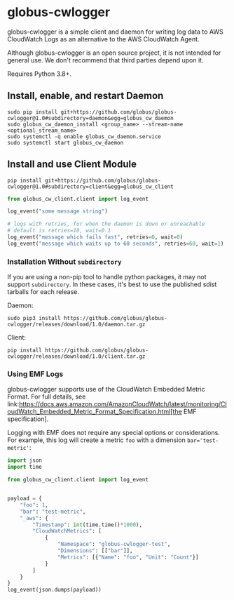 # globus-cwlogger

globus-cwlogger is a simple client and daemon for writing log data to
AWS CloudWatch Logs as an alternative to the AWS CloudWatch Agent.

Although globus-cwlogger is an open source project, it is not intended for
general use. We don't recommend that third parties depend upon it.

Requires Python 3.8+.

## Install, enable, and restart Daemon

```shell
sudo pip install git+https://github.com/globus/globus-cwlogger@1.0#subdirectory=daemon&egg=globus_cw_daemon
sudo globus_cw_daemon_install <group_name> --stream-name <optional_stream_name>
sudo systemctl -q enable globus_cw_daemon.service
sudo systemctl start globus_cw_daemon
```

## Install and use Client Module

```shell
pip install git+https://github.com/globus/globus-cwlogger@1.0#subdirectory=client&egg=globus_cw_client
```

```python
from globus_cw_client.client import log_event

log_event("some message string")

# logs with retries, for when the daemon is down or unreachable
# default is retries=10, wait=0.1
log_event("message which fails fast", retries=0, wait=0)
log_event("message which waits up to 60 seconds", retries=60, wait=1)
```

### Installation Without `subdirectory`

If you are using a non-pip tool to handle python packages, it may not support
`subdirectory`. In these cases, it's best to use the published sdist tarballs
for each release.

Daemon:

```shell
sudo pip3 install https://github.com/globus/globus-cwlogger/releases/download/1.0/daemon.tar.gz
```

Client:

```shell
pip install https://github.com/globus/globus-cwlogger/releases/download/1.0/client.tar.gz
```

### Using EMF Logs

globus-cwlogger supports use of the CloudWatch Embedded Metric Format.
For full details, see
link:https://docs.aws.amazon.com/AmazonCloudWatch/latest/monitoring/CloudWatch_Embedded_Metric_Format_Specification.html[the EMF specification].

Logging with EMF does not require any special options or considerations. For
example, this log will create a metric `foo` with a dimension
`bar='test-metric'`:

```python
import json
import time

from globus_cw_client.client import log_event


payload = {
    "foo": 1,
    "bar": "test-metric",
    "_aws": {
        "Timestamp": int(time.time()*1000),
        "CloudWatchMetrics": [
            {
                "Namespace": "globus-cwlogger-test",
                "Dimensions": [["bar"]],
                "Metrics": [{"Name": "foo", "Unit": "Count"}]
            }
        ]
    }
}
log_event(json.dumps(payload))
```
